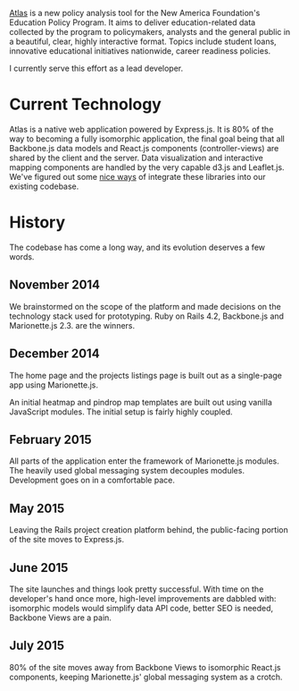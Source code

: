 [Atlas](http://atlas.newamerica.org) is a new policy analysis tool for the New America Foundation's Education Policy Program. It aims to deliver education-related data collected by the program to policymakers, analysts and the general public in a beautiful, clear, highly interactive format. Topics include student loans, innovative educational initiatives nationwide, career readiness policies.

I currently serve this effort as a lead developer.

# Current Technology

Atlas is a native web application powered by Express.js. It is 80% of the way to becoming a fully isomorphic application, the final goal being that all Backbone.js data models and React.js components (controller-views) are shared by the client and the server. Data visualization and interactive mapping components are handled by the very capable d3.js and Leaflet.js. We've figured out some [nice ways](/things/scaling-tricks-for-geo) of integrate these libraries into our existing codebase.

# History

The codebase has come a long way, and its evolution deserves a few words.

## November 2014

We brainstormed on the scope of the platform and made decisions on the technology stack used for prototyping. Ruby on Rails 4.2, Backbone.js and Marionette.js 2.3. are the winners.

## December 2014

The home page and the projects listings page is built out as a single-page app using Marionette.js.

An initial heatmap and pindrop map templates are built out using vanilla JavaScript modules. The initial setup is fairly highly coupled.

## February 2015

All parts of the application enter the framework of Marionette.js modules. The heavily used global messaging system decouples modules. Development goes on in a comfortable pace.

## May 2015

Leaving the Rails project creation platform behind, the public-facing portion of the site moves to Express.js.

## June 2015

The site launches and things look pretty successful. With time on the developer's hand once more, high-level improvements are dabbled with: isomorphic models would simplify data API code, better SEO is needed, Backbone Views are a pain.

## July 2015

80% of the site moves away from Backbone Views to isomorphic React.js components, keeping Marionette.js' global messaging system as a crotch.
